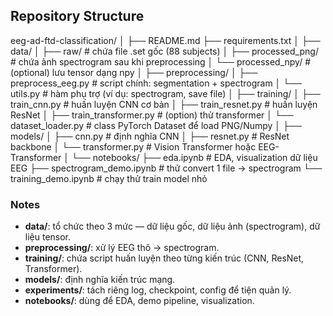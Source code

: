 ## Repository Structure

eeg-ad-ftd-classification/
│
├── README.md
├── requirements.txt
│
├── data/
│ ├── raw/ # chứa file .set gốc (88 subjects)
│ ├── processed_png/ # chứa ảnh spectrogram sau khi preprocessing
│ └── processed_npy/ # (optional) lưu tensor dạng npy
│
├── preprocessing/
│ ├── preprocess_eeg.py # script chính: segmentation + spectrogram
│ └── utils.py # hàm phụ trợ (ví dụ: spectrogram, save file)
│
├── training/
│ ├── train_cnn.py # huấn luyện CNN cơ bản
│ ├── train_resnet.py # huấn luyện ResNet
│ ├── train_transformer.py # (option) thử transformer
│ └── dataset_loader.py # class PyTorch Dataset để load PNG/Numpy
│
├── models/
│ ├── cnn.py # định nghĩa CNN
│ ├── resnet.py # ResNet backbone
│ └── transformer.py # Vision Transformer hoặc EEG-Transformer
│
└── notebooks/
├── eda.ipynb # EDA, visualization dữ liệu EEG
├── spectrogram_demo.ipynb # thử convert 1 file → spectrogram
└── training_demo.ipynb # chạy thử train model nhỏ

### Notes
- **data/**: tổ chức theo 3 mức — dữ liệu gốc, dữ liệu ảnh (spectrogram), dữ liệu tensor.  
- **preprocessing/**: xử lý EEG thô → spectrogram.  
- **training/**: chứa script huấn luyện theo từng kiến trúc (CNN, ResNet, Transformer).  
- **models/**: định nghĩa kiến trúc mạng.  
- **experiments/**: tách riêng log, checkpoint, config để tiện quản lý.  
- **notebooks/**: dùng để EDA, demo pipeline, visualization.  